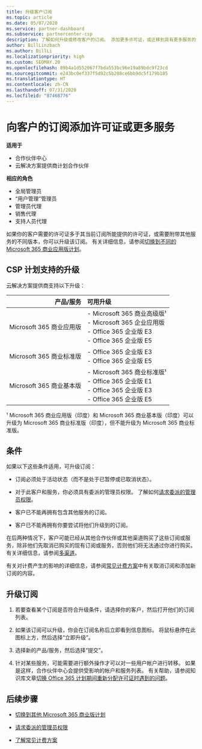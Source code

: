 ```yaml
---
title: 升级客户订阅
ms.topic: article
ms.date: 05/07/2020
ms.service: partner-dashboard
ms.subservice: partnercenter-csp
description: 了解如何升级或修改客户的订阅。 添加更多许可证，或迁移到具有更多服务的不同版本。
author: BillLinzbach
ms.author: BillLi
ms.localizationpriority: high
ms.custom: SEOMAY.20
ms.openlocfilehash: 89b4a1d552067f7bda553bc96e19a89bdc9f23cd
ms.sourcegitcommit: e243bc0ef337f5d92c5b208ce6bb9dc5f179b185
ms.translationtype: HT
ms.contentlocale: zh-CN
ms.lasthandoff: 07/31/2020
ms.locfileid: "87468776"
---
```

# <a name="add-licenses-or-more-services-to-a-customers-subscription"></a>向客户的订阅添加许可证或更多服务

**适用于**

- 合作伙伴中心
- 云解决方案提供商计划合作伙伴

**相应的角色**

- 全局管理员
- “用户管理”管理员
- 管理员代理
- 销售代理
- 支持人员代理

如果你的客户需要的许可证多于其当前订阅所能提供的许可证，或需要附带其他服务的不同版本，你可以升级该订阅。 有关详细信息，请参阅[切换到不同的 Microsoft 365 商业应用版计划](https://go.microsoft.com/fwlink/p/?LinkId=723577)。

## <a name="upgrades-supported-in-the-csp-program"></a>CSP 计划支持的升级<a id="upgradesubscription"></a>

云解决方案提供商支持以下升级：

| 产品/服务 | 可用升级|
|---:|:---|
| Microsoft 365 商业应用版   | - Microsoft 365 商业高级版¹ <br/>  - Microsoft 365 企业应用版 <br/> - Office 365 企业版 E3 <br/> - Office 365 企业版 E5 <br/> |
| Microsoft 365 商业标准版    | - Office 365 企业版 E3 <br/> - Office 365 企业版 E5 <br/> |
| Microsoft 365 商业基本版 | - Microsoft 365 商业标准版¹ <br/> - Office 365 企业版 E1 <br/> - Office 365 企业版 E3<br/> - Office 365 企业版 E5 <br/> |

¹ Microsoft 365 商业应用版（印度）和 Microsoft 365 商业基本版（印度）可以升级为 Microsoft 365 商业标准版（印度），但不能升级为 Microsoft 365 商业标准版。


## <a name="conditions"></a>条件

如果以下这些条件适用，可升级订阅：

- 订阅必须处于活动状态（而不是处于已暂停或已取消状态）。

- 对于此客户和服务，你必须具有委派的管理员权限。 了解如何[请求委派的管理员权限](request-a-relationship-with-a-customer.md)。

- 客户已不能再拥有包含其他服务的订阅。

- 客户已不能再拥有你要尝试将他们升级到的订阅。

在后两种情况下，客户可能已经从其他合作伙伴或其他渠道购买了这些订阅或服务，除非他们先取消已购买的现有订阅或服务，否则他们将无法通过你进行购买。 有关详细信息，请参阅[多渠道](multichannel.md)。

有关对计费产生的影响的详细信息，请参阅[常见计费方案](common-billing-scenarios.md)中有关取消订阅和添加新订阅的内容。

## <a name="upgrade-a-subscription"></a>升级订阅

1. 若要查看某个订阅是否符合升级条件，请选择你的客户，然后打开他们的订阅列表。

2. 如果该订阅可以升级，你会在订阅名称后立即看到信息图标。 将鼠标悬停在此图标上方，然后选择“立即升级”。

3. 选择新的产品/服务，然后选择“提交”。

4. 针对某些服务，可能需要进行额外操作才可以对一些用户帐户进行转移。 如果是这样，合作伙伴中心会提供受影响的帐户和服务列表。 有关帮助，请参阅知识库文章[切换 Office 365 计划期间重新分配许可证时遇到的问题](https://go.microsoft.com/fwlink/p/?LinkId=723576)。

## <a name="next-steps"></a>后续步骤

- [切换到其他 Microsoft 365 商业版计划](https://go.microsoft.com/fwlink/p/?LinkId=723577)

- [请求委派的管理员权限](request-a-relationship-with-a-customer.md)

- [了解常见计费方案](common-billing-scenarios.md)
